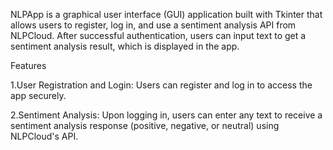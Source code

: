 NLPApp is a graphical user interface (GUI) application built with Tkinter that allows users to register, log in, and use a sentiment analysis API from NLPCloud. After successful authentication, users can input text to get a sentiment analysis result, which is displayed in the app.


Features

1.User Registration and Login: Users can register and log in to access the app securely.

2.Sentiment Analysis: Upon logging in, users can enter any text to receive a sentiment analysis response (positive, negative, or neutral) using NLPCloud's API.
